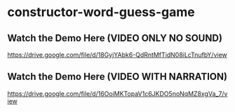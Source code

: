 # constructor-word-guess-game

## Watch the Demo Here (VIDEO ONLY NO SOUND)
https://drive.google.com/file/d/18GyjYAbk6-QdRntMfTidN08iLcTnufbY/view

## Watch the Demo Here (VIDEO WITH NARRATION)
https://drive.google.com/file/d/16OoiMKTopaV1c6JKDO5noNqMZ8xgVa_7/view